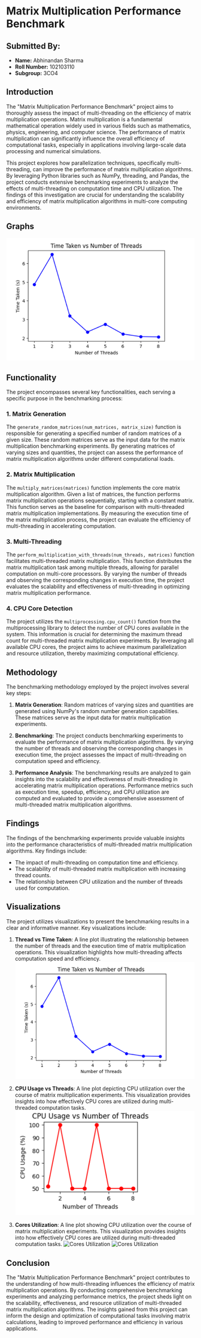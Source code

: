 # Matrix Multiplication Performance Benchmark
## Submitted By:

- **Name:** Abhinandan Sharma  
- **Roll Number:** 102103110  
- **Subgroup:** 3CO4

## Introduction

The "Matrix Multiplication Performance Benchmark" project aims to thoroughly assess the impact of multi-threading on the efficiency of matrix multiplication operations. Matrix multiplication is a fundamental mathematical operation widely used in various fields such as mathematics, physics, engineering, and computer science. The performance of matrix multiplication can significantly influence the overall efficiency of computational tasks, especially in applications involving large-scale data processing and numerical simulations.

This project explores how parallelization techniques, specifically multi-threading, can improve the performance of matrix multiplication algorithms. By leveraging Python libraries such as NumPy, threading, and Pandas, the project conducts extensive benchmarking experiments to analyze the effects of multi-threading on computation time and CPU utilization. The findings of this investigation are crucial for understanding the scalability and efficiency of matrix multiplication algorithms in multi-core computing environments.
## Graphs
![Thread vs Time Taken](threads.png)

## Functionality

The project encompasses several key functionalities, each serving a specific purpose in the benchmarking process:

### 1. Matrix Generation

The `generate_random_matrices(num_matrices, matrix_size)` function is responsible for generating a specified number of random matrices of a given size. These random matrices serve as the input data for the matrix multiplication benchmarking experiments. By generating matrices of varying sizes and quantities, the project can assess the performance of matrix multiplication algorithms under different computational loads.

### 2. Matrix Multiplication

The `multiply_matrices(matrices)` function implements the core matrix multiplication algorithm. Given a list of matrices, the function performs matrix multiplication operations sequentially, starting with a constant matrix. This function serves as the baseline for comparison with multi-threaded matrix multiplication implementations. By measuring the execution time of the matrix multiplication process, the project can evaluate the efficiency of multi-threading in accelerating computation.

### 3. Multi-Threading

The `perform_multiplication_with_threads(num_threads, matrices)` function facilitates multi-threaded matrix multiplication. This function distributes the matrix multiplication task among multiple threads, allowing for parallel computation on multi-core processors. By varying the number of threads and observing the corresponding changes in execution time, the project evaluates the scalability and effectiveness of multi-threading in optimizing matrix multiplication performance.

### 4. CPU Core Detection

The project utilizes the `multiprocessing.cpu_count()` function from the multiprocessing library to detect the number of CPU cores available in the system. This information is crucial for determining the maximum thread count for multi-threaded matrix multiplication experiments. By leveraging all available CPU cores, the project aims to achieve maximum parallelization and resource utilization, thereby maximizing computational efficiency.

## Methodology

The benchmarking methodology employed by the project involves several key steps:

1. **Matrix Generation**: Random matrices of varying sizes and quantities are generated using NumPy's random number generation capabilities. These matrices serve as the input data for matrix multiplication experiments.

2. **Benchmarking**: The project conducts benchmarking experiments to evaluate the performance of matrix multiplication algorithms. By varying the number of threads and observing the corresponding changes in execution time, the project assesses the impact of multi-threading on computation speed and efficiency.

3. **Performance Analysis**: The benchmarking results are analyzed to gain insights into the scalability and effectiveness of multi-threading in accelerating matrix multiplication operations. Performance metrics such as execution time, speedup, efficiency, and CPU utilization are computed and evaluated to provide a comprehensive assessment of multi-threaded matrix multiplication algorithms.

## Findings

The findings of the benchmarking experiments provide valuable insights into the performance characteristics of multi-threaded matrix multiplication algorithms. Key findings include:

- The impact of multi-threading on computation time and efficiency.
- The scalability of multi-threaded matrix multiplication with increasing thread counts.
- The relationship between CPU utilization and the number of threads used for computation.

## Visualizations

The project utilizes visualizations to present the benchmarking results in a clear and informative manner. Key visualizations include:

1. **Thread vs Time Taken**: A line plot illustrating the relationship between the number of threads and the execution time of matrix multiplication operations. This visualization highlights how multi-threading affects computation speed and efficiency.
![Thread vs Time Taken](threads.png)

3. **CPU Usage vs Threads**: A line plot depicting CPU utilization over the course of matrix multiplication experiments. This visualization provides insights into how effectively CPU cores are utilized during multi-threaded computation tasks.
![CPU Usage vs Threads](cpu%20usage%20vs%20threads.png)

5. **Cores Utilization**: A line plot showing CPU utilization over the course of matrix multiplication experiments. This visualization provides insights into how effectively CPU cores are utilized during multi-threaded computation tasks.
![Cores Utilization](cpu%20cores.png)
![Cores Utilization](cpu%20cores%202.png) 

## Conclusion

The "Matrix Multiplication Performance Benchmark" project contributes to the understanding of how multi-threading influences the efficiency of matrix multiplication operations. By conducting comprehensive benchmarking experiments and analyzing performance metrics, the project sheds light on the scalability, effectiveness, and resource utilization of multi-threaded matrix multiplication algorithms. The insights gained from this project can inform the design and optimization of computational tasks involving matrix calculations, leading to improved performance and efficiency in various applications.


